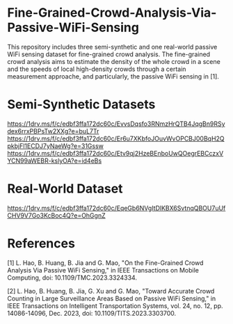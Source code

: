 # Fine-Grained-Crowd-Analysis-Via-Passive-WiFi-Sensing
This repository includes three semi-synthetic and one real-world passive WiFi sensing dataset for fine-grained crowd analysis. The fine-grained crowd analysis aims to estimate the density of the whole crowd in a scene and the speeds of local high-density crowds through a certain measurement approache, and particularly, the passive WiFi sensing in [1].


# Semi-Synthetic Datasets
https://1drv.ms/f/c/edbf3ffa172dc60c/EvvsDqsfo3RNmzHrQTB4JqgBn9RSydex6rrxPBPsTw2XXg?e=buL7Tr
https://1drv.ms/f/c/edbf3ffa172dc60c/Er6u7XKbfoJOuvWvOPCBJ00BqH2QpkbjFl1ECDJ7yNaeWg?e=31Gssw
https://1drv.ms/f/c/edbf3ffa172dc60c/Etv9qj2HzeBEnboUwQOegrEBCczxVYCN99aWEBR-kslyOA?e=id4eBs

# Real-World Dataset
https://1drv.ms/f/c/edbf3ffa172dc60c/EqeGb6NVgItDlKBX6SvtnqQBOU7uUfCHV9V7Go3KcBoc4Q?e=OhGgnZ

# References
[1] L. Hao, B. Huang, B. Jia and G. Mao, "On the Fine-Grained Crowd Analysis Via Passive WiFi Sensing," in IEEE Transactions on Mobile Computing, doi: 10.1109/TMC.2023.3324334.

[2] L. Hao, B. Huang, B. Jia, G. Xu and G. Mao, "Toward Accurate Crowd Counting in Large Surveillance Areas Based on Passive WiFi Sensing," in IEEE Transactions on Intelligent Transportation Systems, vol. 24, no. 12, pp. 14086-14096, Dec. 2023, doi: 10.1109/TITS.2023.3303700.

